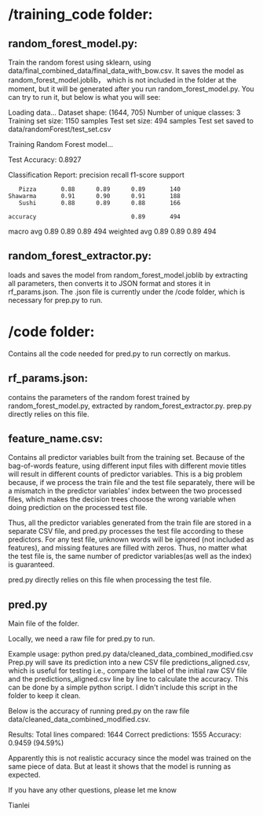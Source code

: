 # /training_code folder:
## random_forest_model.py:
Train the random forest using sklearn, using data/final_combined_data/final_data_with_bow.csv. It saves the model as random_forest_model.joblib， which is not included in the folder at the moment, but it will be generated after you run random_forest_model.py.
You can try to run it, but below is what you will see:

Loading data...
Dataset shape: (1644, 705)
Number of unique classes: 3
Training set size: 1150 samples
Test set size: 494 samples
Test set saved to data/randomForest/test_set.csv

Training Random Forest model...

Test Accuracy: 0.8927

Classification Report:
              precision    recall  f1-score   support

       Pizza       0.88      0.89      0.89       140
    Shawarma       0.91      0.90      0.91       188
       Sushi       0.88      0.89      0.88       166

    accuracy                           0.89       494
   macro avg       0.89      0.89      0.89       494
weighted avg       0.89      0.89      0.89       494

## random_forest_extractor.py: 
loads and saves the model from random_forest_model.joblib by extracting all parameters, then converts it to JSON format and stores it in rf_params.json. The .json file is currently under the /code folder, which is necessary for prep.py to run. 



# /code folder:

Contains all the code needed for pred.py to run correctly on markus.


## rf_params.json:
contains the parameters of the random forest trained by random_forest_model.py, extracted by random_forest_extractor.py. prep.py directly relies on this file.

## feature_name.csv:
Contains all predictor variables built from the training set. Because of the bag-of-words feature, using different input files with different movie titles will result in different counts of predictor variables. This is a big problem because, if we process the train file and the test file separately, there will be a mismatch in the predictor variables' index between the two processed files, which makes the decision trees choose the wrong variable when doing prediction on the processed test file.

Thus, all the predictor variables generated from the train file are stored in a separate CSV file, and pred.py processes the test file according to these predictors. 
For any test file, unknown words will be ignored (not included as features), and missing features are filled with zeros. Thus, no matter what the test file is, the same number of predictor variables(as well as the index) is guaranteed. 

pred.py directly relies on this file when processing the test file.

## pred.py
Main file of the folder.

Locally, we need a raw file for pred.py to run.

Example usage: python pred.py data/cleaned_data_combined_modified.csv
Prep.py will save its prediction into a new CSV file predictions_aligned.csv, which is useful for testing
i.e., compare the label of the initial raw CSV file and the predictions_aligned.csv line by line to calculate the accuracy. This can be done by a simple python script. I didn't include this script in the folder to keep it clean.

Below is the accuracy of running pred.py on the raw file data/cleaned_data_combined_modified.csv. 

Results:
Total lines compared: 1644
Correct predictions: 1555
Accuracy: 0.9459 (94.59%)

Apparently this is not realistic accuracy since the model was trained on the same piece of data. But at least it shows that the model is running as expected.



If you have any other questions, please let me know

Tianlei


